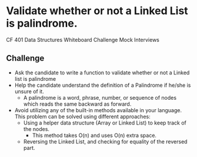 # Validate whether or not a Linked List is palindrome.
CF 401 Data Structures Whiteboard Challenge
Mock Interviews

## Challenge
- Ask the candidate to write a function to validate whether or not a Linked list is palindrome
- Help the candidate understand the definition of a Palindrome if he/she is unsure of it.
    - A palindrome is a word, phrase, number, or sequence of nodes which reads the same backward as forward.
- Avoid utilizing any of the built-in methods available in your language.
This problem can be solved using different approaches:
    - Using a helper data structure (Array or Linked List) to keep track of the nodes.
        - This method takes O(n) and uses O(n) extra space.
    - Reversing the Linked List, and checking for equality of the reversed part.
